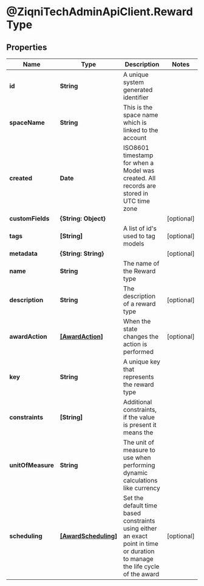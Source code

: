 # @ZiqniTechAdminApiClient.RewardType

## Properties

Name | Type | Description | Notes
------------ | ------------- | ------------- | -------------
**id** | **String** | A unique system generated identifier | 
**spaceName** | **String** | This is the space name which is linked to the account | 
**created** | **Date** | ISO8601 timestamp for when a Model was created. All records are stored in UTC time zone | 
**customFields** | **{String: Object}** |  | [optional] 
**tags** | **[String]** | A list of id&#39;s used to tag models | [optional] 
**metadata** | **{String: String}** |  | [optional] 
**name** | **String** | The name of the Reward type | 
**description** | **String** | The description of a reward type | [optional] 
**awardAction** | [**[AwardAction]**](AwardAction.md) | When the state changes the action is performed | [optional] 
**key** | **String** | A unique key that represents the reward type | 
**constraints** | **[String]** | Additional constraints, if the value is present it means the | 
**unitOfMeasure** | **String** | The unit of measure to use when performing dynamic calculations like currency | 
**scheduling** | [**[AwardScheduling]**](AwardScheduling.md) | Set the default time based constraints using either an exact point in time or duration to manage the life cycle of the award | [optional] 


